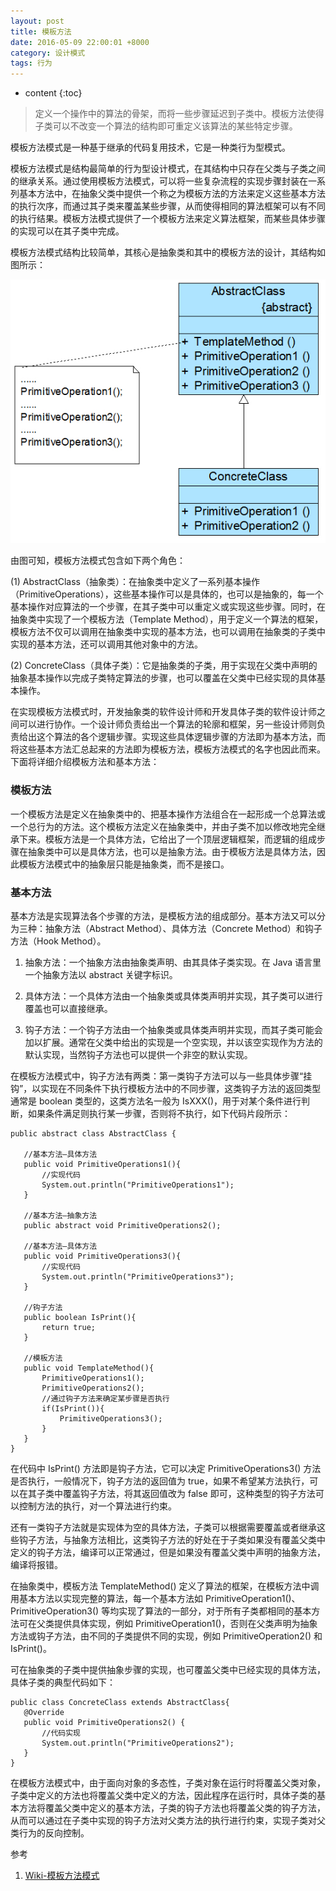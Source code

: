 ```yaml
---
layout: post
title: 模板方法
date: 2016-05-09 22:00:01 +8000
category: 设计模式
tags: 行为
---
```


* content
{:toc}

>定义一个操作中的算法的骨架，而将一些步骤延迟到子类中。模板方法使得子类可以不改变一个算法的结构即可重定义该算法的某些特定步骤。

模板方法模式是一种基于继承的代码复用技术，它是一种类行为型模式。

模板方法模式是结构最简单的行为型设计模式，在其结构中只存在父类与子类之间的继承关系。通过使用模板方法模式，可以将一些复杂流程的实现步骤封装在一系列基本方法中，在抽象父类中提供一个称之为模板方法的方法来定义这些基本方法的执行次序，而通过其子类来覆盖某些步骤，从而使得相同的算法框架可以有不同的执行结果。模板方法模式提供了一个模板方法来定义算法框架，而某些具体步骤的实现可以在其子类中完成。

模板方法模式结构比较简单，其核心是抽象类和其中的模板方法的设计，其结构如图所示：

![](/img/designPatterns/TemplateMethodPattern.jpg)

由图可知，模板方法模式包含如下两个角色：

(1) AbstractClass（抽象类）：在抽象类中定义了一系列基本操作（PrimitiveOperations），这些基本操作可以是具体的，也可以是抽象的，每一个基本操作对应算法的一个步骤，在其子类中可以重定义或实现这些步骤。同时，在抽象类中实现了一个模板方法（Template Method），用于定义一个算法的框架，模板方法不仅可以调用在抽象类中实现的基本方法，也可以调用在抽象类的子类中实现的基本方法，还可以调用其他对象中的方法。

(2) ConcreteClass（具体子类）：它是抽象类的子类，用于实现在父类中声明的抽象基本操作以完成子类特定算法的步骤，也可以覆盖在父类中已经实现的具体基本操作。

在实现模板方法模式时，开发抽象类的软件设计师和开发具体子类的软件设计师之间可以进行协作。一个设计师负责给出一个算法的轮廓和框架，另一些设计师则负责给出这个算法的各个逻辑步骤。实现这些具体逻辑步骤的方法即为基本方法，而将这些基本方法汇总起来的方法即为模板方法，模板方法模式的名字也因此而来。下面将详细介绍模板方法和基本方法：

### 模板方法

一个模板方法是定义在抽象类中的、把基本操作方法组合在一起形成一个总算法或一个总行为的方法。这个模板方法定义在抽象类中，并由子类不加以修改地完全继承下来。模板方法是一个具体方法，它给出了一个顶层逻辑框架，而逻辑的组成步骤在抽象类中可以是具体方法，也可以是抽象方法。由于模板方法是具体方法，因此模板方法模式中的抽象层只能是抽象类，而不是接口。

### 基本方法

基本方法是实现算法各个步骤的方法，是模板方法的组成部分。基本方法又可以分为三种：抽象方法（Abstract Method）、具体方法（Concrete Method）和钩子方法（Hook Method）。

1. 抽象方法：一个抽象方法由抽象类声明、由其具体子类实现。在 Java 语言里一个抽象方法以 abstract 关键字标识。

2. 具体方法：一个具体方法由一个抽象类或具体类声明并实现，其子类可以进行覆盖也可以直接继承。

3. 钩子方法：一个钩子方法由一个抽象类或具体类声明并实现，而其子类可能会加以扩展。通常在父类中给出的实现是一个空实现，并以该空实现作为方法的默认实现，当然钩子方法也可以提供一个非空的默认实现。

在模板方法模式中，钩子方法有两类：第一类钩子方法可以与一些具体步骤“挂钩”，以实现在不同条件下执行模板方法中的不同步骤，这类钩子方法的返回类型通常是 boolean 类型的，这类方法名一般为 IsXXX()，用于对某个条件进行判断，如果条件满足则执行某一步骤，否则将不执行，如下代码片段所示：

    public abstract class AbstractClass {

       //基本方法—具体方法
       public void PrimitiveOperations1(){
           //实现代码
           System.out.println("PrimitiveOperations1");
       }

       //基本方法—抽象方法
       public abstract void PrimitiveOperations2();

       //基本方法—具体方法
       public void PrimitiveOperations3(){
           //实现代码
           System.out.println("PrimitiveOperations3");
       }

       //钩子方法
       public boolean IsPrint(){
           return true;
       }

       //模板方法
       public void TemplateMethod(){
           PrimitiveOperations1();
           PrimitiveOperations2();
           //通过钩子方法来确定某步骤是否执行
           if(IsPrint()){
               PrimitiveOperations3();
           }
       }
    }

在代码中 IsPrint() 方法即是钩子方法，它可以决定 PrimitiveOperations3() 方法是否执行，一般情况下，钩子方法的返回值为 true，如果不希望某方法执行，可以在其子类中覆盖钩子方法，将其返回值改为 false 即可，这种类型的钩子方法可以控制方法的执行，对一个算法进行约束。

还有一类钩子方法就是实现体为空的具体方法，子类可以根据需要覆盖或者继承这些钩子方法，与抽象方法相比，这类钩子方法的好处在于子类如果没有覆盖父类中定义的钩子方法，编译可以正常通过，但是如果没有覆盖父类中声明的抽象方法，编译将报错。

在抽象类中，模板方法 TemplateMethod() 定义了算法的框架，在模板方法中调用基本方法以实现完整的算法，每一个基本方法如 PrimitiveOperation1()、PrimitiveOperation3() 等均实现了算法的一部分，对于所有子类都相同的基本方法可在父类提供具体实现，例如 PrimitiveOperation1()，否则在父类声明为抽象方法或钩子方法，由不同的子类提供不同的实现，例如 PrimitiveOperation2() 和 IsPrint()。

可在抽象类的子类中提供抽象步骤的实现，也可覆盖父类中已经实现的具体方法，具体子类的典型代码如下：

    public class ConcreteClass extends AbstractClass{
       @Override
       public void PrimitiveOperations2() {
           //代码实现
           System.out.println("PrimitiveOperations2");
       }
    }

在模板方法模式中，由于面向对象的多态性，子类对象在运行时将覆盖父类对象，子类中定义的方法也将覆盖父类中定义的方法，因此程序在运行时，具体子类的基本方法将覆盖父类中定义的基本方法，子类的钩子方法也将覆盖父类的钩子方法，从而可以通过在子类中实现的钩子方法对父类方法的执行进行约束，实现子类对父类行为的反向控制。

参考

1. [Wiki-模板方法模式](http://wiki.jikexueyuan.com/project/design-pattern-behavior/template-one.html)
